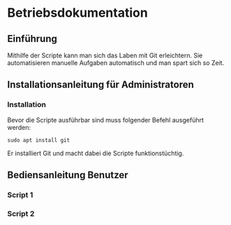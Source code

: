 # Betriebsdokumentation
## Einführung 

Mithilfe der Scripte kann man sich das Laben mit Git erleichtern. Sie automatisieren manuelle Aufgaben automatisch und man spart sich so Zeit.
## Installationsanleitung für Administratoren

### Installation

Bevor die Scripte ausführbar sind muss folgender Befehl ausgeführt werden:
```
sudo apt install git
```
Er installiert Git und macht dabei die Scripte funktionstüchtig.

## Bediensanleitung Benutzer

### Script 1

### Script 2

